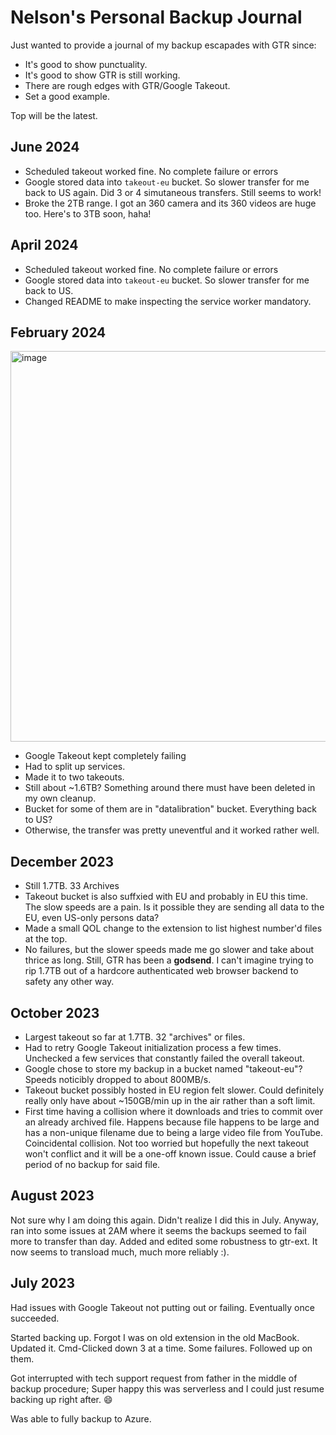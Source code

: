 # Nelson's Personal Backup Journal

Just wanted to provide a journal of my backup escapades with GTR since:

* It's good to show punctuality.
* It's good to show GTR is still working.
* There are rough edges with GTR/Google Takeout.
* Set a good example.

Top will be the latest.

## June 2024

* Scheduled takeout worked fine. No complete failure or errors
* Google stored data into `takeout-eu` bucket. So slower transfer for me back to US again. Did 3 or 4 simutaneous transfers. Still seems to work!
* Broke the 2TB range. I got an 360 camera and its 360 videos are huge too. Here's to 3TB soon, haha! 

## April 2024

* Scheduled takeout worked fine. No complete failure or errors
* Google stored data into `takeout-eu` bucket. So slower transfer for me back to US.
* Changed README to make inspecting the service worker mandatory.

## February 2024

<img width="625" alt="image" src="https://github.com/nelsonjchen/gargantuan-takeout-rocket/assets/5363/3f776bfd-f45c-4ea7-a0f1-58e4fb5f9c9f">

* Google Takeout kept completely failing
* Had to split up services.
* Made it to two takeouts.
* Still about ~1.6TB? Something around there must have been deleted in my own cleanup.
* Bucket for some of them are in "datalibration" bucket. Everything back to US?
* Otherwise, the transfer was pretty uneventful and it worked rather well.

## December 2023

* Still 1.7TB. 33 Archives
* Takeout bucket is also suffxied with EU and probably in EU this time. The slow speeds are a pain. Is it possible they are sending all data to the EU, even US-only persons data?
* Made a small QOL change to the extension to list highest number'd files at the top.
* No failures, but the slower speeds made me go slower and take about thrice as long. Still, GTR has been a **godsend**. I can't imagine trying to rip 1.7TB out of a hardcore authenticated web browser backend to safety any other way.

## October 2023

* Largest takeout so far at 1.7TB. 32 "archives" or files.
* Had to retry Google Takeout initialization process a few times. Unchecked a few services that constantly failed the overall takeout.
* Google chose to store my backup in a bucket named "takeout-eu"? Speeds noticibly dropped to about 800MB/s.
* Takeout bucket possibly hosted in EU region felt slower. Could definitely really only have about ~150GB/min up in the air rather than a soft limit.
* First time having a collision where it downloads and tries to commit over an already archived file. Happens because file happens to be large and has a non-unique filename due to being a large video file from YouTube. Coincidental collision. Not too worried but hopefully the next takeout won't conflict and it will be a one-off known issue. Could cause a brief period of no backup for said file.

## August 2023

Not sure why I am doing this again. Didn't realize I did this in July. Anyway, ran into some issues at 2AM where it seems the backups seemed to fail more to transfer than day. Added and edited some robustness to gtr-ext. It now seems to transload much, much more reliably :).

## July 2023

Had issues with Google Takeout not putting out or failing. Eventually once succeeded.

Started backing up. Forgot I was on old extension in the old MacBook. Updated it. Cmd-Clicked down 3 at a time. Some failures. Followed up on them.

Got interrupted with tech support request from father in the middle of backup procedure; Super happy this was serverless and I could just resume backing up right after. 😄

Was able to fully backup to Azure.
